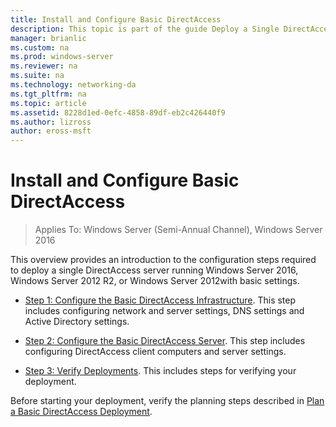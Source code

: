 ```yaml
---
title: Install and Configure Basic DirectAccess
description: This topic is part of the guide Deploy a Single DirectAccess Server Using the Getting Started Wizard for Windows Server 2016
manager: brianlic
ms.custom: na
ms.prod: windows-server
ms.reviewer: na
ms.suite: na
ms.technology: networking-da
ms.tgt_pltfrm: na
ms.topic: article
ms.assetid: 8228d1ed-0efc-4858-89df-eb2c426440f9
ms.author: lizross
author: eross-msft
---
```

# Install and Configure Basic DirectAccess

>Applies To: Windows Server (Semi-Annual Channel), Windows Server 2016

This overview provides an introduction to the configuration steps required to deploy a single DirectAccess server running  Windows Server 2016, Windows Server 2012 R2, or Windows Server 2012with basic settings.  
  
-   [Step 1: Configure the Basic DirectAccess Infrastructure](da-basic-configure-s1-infrastructure.md). This step includes configuring network and server settings, DNS settings and Active Directory settings.  
  
-   [Step 2: Configure the Basic DirectAccess Server](da-basic-configure-s2-server.md). This step includes configuring DirectAccess client computers and server settings.  
  
-   [Step 3: Verify Deployments](da-basic-configure-s3-verify.md). This includes steps for verifying your deployment.  
  
Before starting your deployment, verify the planning steps described in [Plan a Basic DirectAccess Deployment](Plan-a-Basic-DirectAccess-Deployment.md).  
  


